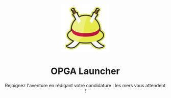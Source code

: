 <p align="center"><img src="./app/assets/images/SealCircle.png" width="150px" height="150px" alt="aventium softworks"></p>

<h1 align="center">OPGA Launcher</h1>



<p align="center">Rejoignez l'aventure en rédigant votre candidature : les mers vous attendent !</p>

